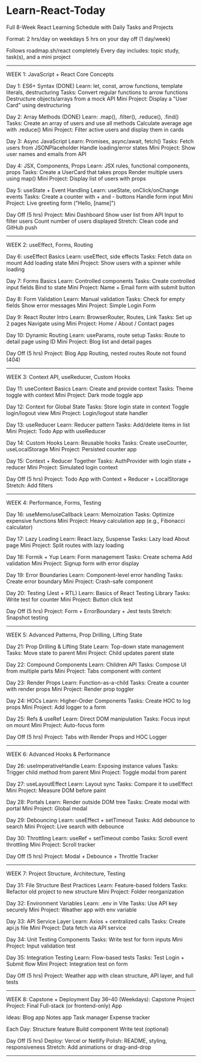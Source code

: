 # Learn-React-Today
Full 8-Week React Learning Schedule with Daily Tasks and Projects


Format:
2 hrs/day on weekdays
5 hrs on your day off (1 day/week)


Follows roadmap.sh/react completely
Every day includes: topic study, task(s), and a mini project




---
WEEK 1: JavaScript + React Core Concepts


Day 1: ES6+ Syntax (DONE)
Learn: let, const, arrow functions, template literals, destructuring
Tasks:
Convert regular functions to arrow functions
Destructure objects/arrays from a mock API
Mini Project: Display a "User Card" using destructuring



Day 2: Array Methods (DONE)
Learn: .map(), .filter(), .reduce(), .find()
Tasks:
Create an array of users and use all methods
Calculate average age with .reduce()
Mini Project: Filter active users and display them in cards



Day 3: Async JavaScript
Learn: Promises, async/await, fetch()
Tasks:
Fetch users from JSONPlaceholder
Handle loading/error states
Mini Project: Show user names and emails from API



Day 4: JSX, Components, Props
Learn: JSX rules, functional components, props
Tasks:
Create a UserCard that takes props
Render multiple users using map()
Mini Project: Display list of users with props



Day 5: useState + Event Handling
Learn: useState, onClick/onChange events
Tasks:
Create a counter with + and - buttons
Handle form input
Mini Project: Live greeting form ("Hello, [name]")



Day Off (5 hrs)
Project: Mini Dashboard
Show user list from API
Input to filter users
Count number of users displayed
Stretch: Clean code and GitHub push




---
WEEK 2: useEffect, Forms, Routing


Day 6: useEffect Basics
Learn: useEffect, side effects
Tasks:
Fetch data on mount
Add loading state
Mini Project: Show users with a spinner while loading



Day 7: Forms Basics
Learn: Controlled components
Tasks:
Create controlled input fields
Bind to state
Mini Project: Name + Email form with submit button



Day 8: Form Validation
Learn: Manual validation
Tasks:
Check for empty fields
Show error messages
Mini Project: Simple Login Form



Day 9: React Router Intro
Learn: BrowserRouter, Routes, Link
Tasks:
Set up 2 pages
Navigate using <Link>
Mini Project: Home / About / Contact pages



Day 10: Dynamic Routing
Learn: useParams, route setup
Tasks:
Route to detail page using ID
Mini Project: Blog list and detail pages



Day Off (5 hrs)
Project: Blog App
Routing, nested routes
Route not found (404)





---

WEEK 3: Context API, useReducer, Custom Hooks


Day 11: useContext Basics
Learn: Create and provide context
Tasks:
Theme toggle with context
Mini Project: Dark mode toggle app



Day 12: Context for Global State
Tasks:
Store login state in context
Toggle login/logout view
Mini Project: Login/logout state handler



Day 13: useReducer
Learn: Reducer pattern
Tasks:
Add/delete items in list
Mini Project: Todo App with useReducer



Day 14: Custom Hooks
Learn: Reusable hooks
Tasks:
Create useCounter, useLocalStorage
Mini Project: Persisted counter app



Day 15: Context + Reducer Together
Tasks:
AuthProvider with login state + reducer
Mini Project: Simulated login context



Day Off (5 hrs)
Project: Todo App with Context + Reducer + LocalStorage
Stretch: Add filters




---
WEEK 4: Performance, Forms, Testing


Day 16: useMemo/useCallback
Learn: Memoization
Tasks:
Optimize expensive functions
Mini Project: Heavy calculation app (e.g., Fibonacci calculator)



Day 17: Lazy Loading
Learn: React.lazy, Suspense
Tasks:
Lazy load About page
Mini Project: Split routes with lazy loading



Day 18: Formik + Yup
Learn: Form management
Tasks:
Create schema
Add validation
Mini Project: Signup form with error display



Day 19: Error Boundaries
Learn: Component-level error handling
Tasks:
Create error boundary
Mini Project: Crash-safe component



Day 20: Testing (Jest + RTL)
Learn: Basics of React Testing Library
Tasks:
Write test for counter
Mini Project: Button click test



Day Off (5 hrs)
Project: Form + ErrorBoundary + Jest tests
Stretch: Snapshot testing




---


WEEK 5: Advanced Patterns, Prop Drilling, Lifting State


Day 21: Prop Drilling & Lifting State
Learn: Top-down state management
Tasks:
Move state to parent
Mini Project: Child updates parent state



Day 22: Compound Components
Learn: Children API
Tasks:
Compose UI from multiple parts
Mini Project: Tabs component with content



Day 23: Render Props
Learn: Function-as-a-child
Tasks:
Create a counter with render props
Mini Project: Render prop toggler



Day 24: HOCs
Learn: Higher-Order Components
Tasks:
Create HOC to log props
Mini Project: Add logger to a form



Day 25: Refs & useRef
Learn: Direct DOM manipulation
Tasks:
Focus input on mount
Mini Project: Auto-focus form



Day Off (5 hrs)
Project: Tabs with Render Props and HOC Logger




---


WEEK 6: Advanced Hooks & Performance


Day 26: useImperativeHandle
Learn: Exposing instance values
Tasks:
Trigger child method from parent
Mini Project: Toggle modal from parent



Day 27: useLayoutEffect
Learn: Layout sync
Tasks:
Compare it to useEffect
Mini Project: Measure DOM before paint



Day 28: Portals
Learn: Render outside DOM tree
Tasks:
Create modal with portal
Mini Project: Global modal



Day 29: Debouncing
Learn: useEffect + setTimeout
Tasks:
Add debounce to search
Mini Project: Live search with debounce



Day 30: Throttling
Learn: useRef + setTimeout combo
Tasks:
Scroll event throttling
Mini Project: Scroll tracker



Day Off (5 hrs)
Project: Modal + Debounce + Throttle Tracker




---


WEEK 7: Project Structure, Architecture, Testing


Day 31: File Structure Best Practices
Learn: Feature-based folders
Tasks:
Refactor old project to new structure
Mini Project: Folder reorganization



Day 32: Environment Variables
Learn: .env in Vite
Tasks:
Use API key securely
Mini Project: Weather app with env variable



Day 33: API Service Layer
Learn: Axios + centralized calls
Tasks:
Create api.js file
Mini Project: Data fetch via API service



Day 34: Unit Testing Components
Tasks:
Write test for form inputs
Mini Project: Input validation test



Day 35: Integration Testing
Learn: Flow-based tests
Tasks:
Test Login + Submit flow
Mini Project: Integration test on form



Day Off (5 hrs)
Project: Weather app with clean structure, API layer, and full tests




---


WEEK 8: Capstone + Deployment
Day 36–40 (Weekdays): Capstone Project
Project: Final Full-stack (or frontend-only) App


Ideas:
Blog app
Notes app
Task manager
Expense tracker



Each Day:
Structure feature
Build component
Write test (optional)




Day Off (5 hrs)
Deploy: Vercel or Netlify
Polish: README, styling, responsiveness
Stretch: Add animations or drag-and-drop




---





